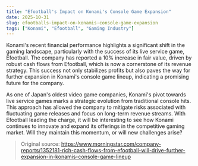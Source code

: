 ```yaml
---
title: "Efootball's Impact on Konami's Console Game Expansion"
date: 2025-10-31
slug: efootballs-impact-on-konamis-console-game-expansion
tags: ["Konami", "Efootball", "Gaming Industry"]
---
```


Konami's recent financial performance highlights a significant shift in the gaming landscape, particularly with the success of its live service game, Efootball. The company has reported a 10% increase in fair value, driven by robust cash flows from Efootball, which is now a cornerstone of its revenue strategy. This success not only stabilizes profits but also paves the way for further expansion in Konami's console game lineup, indicating a promising future for the company.

As one of Japan's oldest video game companies, Konami's pivot towards live service games marks a strategic evolution from traditional console hits. This approach has allowed the company to mitigate risks associated with fluctuating game releases and focus on long-term revenue streams. With Efootball leading the charge, it will be interesting to see how Konami continues to innovate and expand its offerings in the competitive gaming market. Will they maintain this momentum, or will new challenges arise?
> Original source: https://www.morningstar.com/company-reports/1352181-rich-cash-flows-from-efootball-will-drive-further-expansion-in-konamis-console-game-lineup
